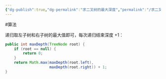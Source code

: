 ```yaml
---
{"dg-publish":true,"dg-permalink":"求二叉树的最大深度","permalink":"/求二叉树的最大深度/","title":"求二叉树的最大深度","tags":["树","二叉树"]}
---
```



#算法

递归取左子树和右子树的最大值即可，每次递归结束深度 +1：

```java
public int maxDepth(TreeNode root) {
	if (root == null) {
		return 0;
	}
	return Math.max(maxDepth(root.left), 
					maxDepth(root.right)) + 1;
}
```